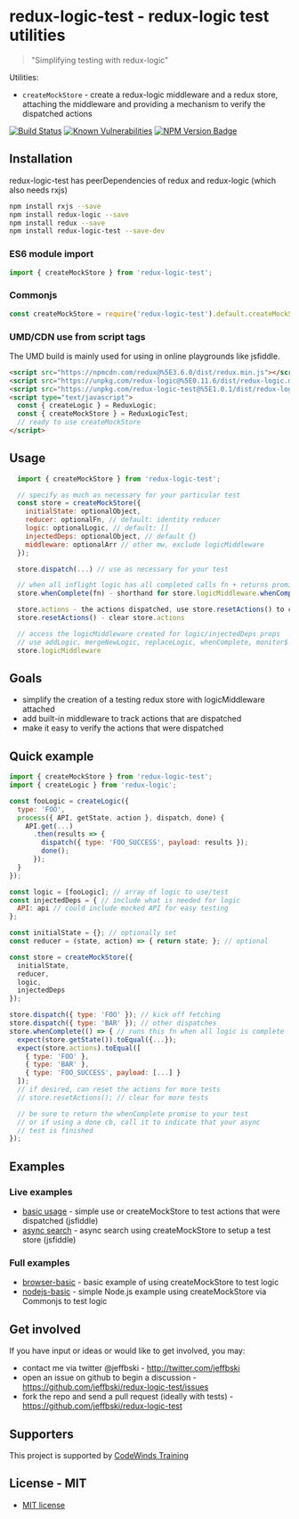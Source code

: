 # redux-logic-test - redux-logic test utilities

> "Simplifying testing with redux-logic"

Utilities:

 - `createMockStore` - create a redux-logic middleware and a redux store, attaching the middleware and providing a mechanism to verify the dispatched actions

[![Build Status](https://secure.travis-ci.org/jeffbski/redux-logic-test.png?branch=master)](http://travis-ci.org/jeffbski/redux-logic-test) [![Known Vulnerabilities](https://snyk.io/test/github/jeffbski/redux-logic-test/badge.svg)](https://snyk.io/test/github/jeffbski/redux-logic-test) [![NPM Version Badge](https://img.shields.io/npm/v/redux-logic-test.svg)](https://www.npmjs.com/package/redux-logic-test)

## Installation

redux-logic-test has peerDependencies of redux and redux-logic (which also needs rxjs)

```bash
npm install rxjs --save
npm install redux-logic --save
npm install redux --save
npm install redux-logic-test --save-dev
```

### ES6 module import

```js
import { createMockStore } from 'redux-logic-test';
```

### Commonjs

```js
const createMockStore = require('redux-logic-test').default.createMockStore;
```

### UMD/CDN use from script tags

The UMD build is mainly used for using in online playgrounds like jsfiddle.

```html
<script src="https://npmcdn.com/redux@%5E3.6.0/dist/redux.min.js"></script>
<script src="https://unpkg.com/redux-logic@%5E0.11.6/dist/redux-logic.min.js"></script>
<script src="https://unpkg.com/redux-logic-test@%5E1.0.1/dist/redux-logic-test.min.js"></script>
<script type="text/javascript">
  const { createLogic } = ReduxLogic;
  const { createMockStore } = ReduxLogicTest;
  // ready to use createMockStore
</script>
```

## Usage

```js
  import { createMockStore } from 'redux-logic-test';

  // specify as much as necessary for your particular test
  const store = createMockStore({
    initialState: optionalObject,
    reducer: optionalFn, // default: identity reducer
    logic: optionalLogic, // default: []
    injectedDeps: optionalObject, // default {}
    middleware: optionalArr // other mw, exclude logicMiddleware
  });

  store.dispatch(...) // use as necessary for your test

  // when all inflight logic has all completed calls fn + returns promise
  store.whenComplete(fn) - shorthand for store.logicMiddleware.whenComplete(fn)

  store.actions - the actions dispatched, use store.resetActions() to clear
  store.resetActions() - clear store.actions

  // access the logicMiddleware created for logic/injectedDeps props
  // use addLogic, mergeNewLogic, replaceLogic, whenComplete, monitor$
  store.logicMiddleware
```

## Goals

 - simplify the creation of a testing redux store with logicMiddleware attached
 - add built-in middleware to track actions that are dispatched
 - make it easy to verify the actions that were dispatched

## Quick example

```js
import { createMockStore } from 'redux-logic-test';
import { createLogic } from 'redux-logic';

const fooLogic = createLogic({
  type: 'FOO',
  process({ API, getState, action }, dispatch, done) {
    API.get(...)
      .then(results => {
        dispatch({ type: 'FOO_SUCCESS', payload: results });
        done();
      });
  }
});

const logic = [fooLogic]; // array of logic to use/test
const injectedDeps = { // include what is needed for logic
  API: api // could include mocked API for easy testing
};

const initialState = {}; // optionally set
const reducer = (state, action) => { return state; }; // optional

const store = createMockStore({
  initialState,
  reducer,
  logic,
  injectedDeps
});

store.dispatch({ type: 'FOO' }); // kick off fetching
store.dispatch({ type: 'BAR' }); // other dispatches
store.whenComplete(() => { // runs this fn when all logic is complete
  expect(store.getState()).toEqual({...});
  expect(store.actions).toEqual([
    { type: 'FOO' },
    { type: 'BAR' },
    { type: 'FOO_SUCCESS', payload: [...] }
  ]);
  // if desired, can reset the actions for more tests
  // store.resetActions(); // clear for more tests

  // be sure to return the whenComplete promise to your test
  // or if using a done cb, call it to indicate that your async
  // test is finished
});
```

## Examples

### Live examples

 - [basic usage](https://jsfiddle.net/jeffbski/w3k5t83x/) - simple use or createMockStore to test actions that were dispatched (jsfiddle)
 - [async search](https://jsfiddle.net/jeffbski/a2cd2h96/) - async search using createMockStore to setup a test store (jsfiddle)

### Full examples

 - [browser-basic](./examples/browser-basic/src/App.test.js) - basic example of using createMockStore to test logic
 - [nodejs-basic](./examples/nodejs-basic/index.js) - simple Node.js example using createMockStore via Commonjs to test logic


## Get involved

If you have input or ideas or would like to get involved, you may:

 - contact me via twitter @jeffbski  - <http://twitter.com/jeffbski>
 - open an issue on github to begin a discussion - <https://github.com/jeffbski/redux-logic-test/issues>
 - fork the repo and send a pull request (ideally with tests) - <https://github.com/jeffbski/redux-logic-test>

## Supporters

This project is supported by [CodeWinds Training](https://codewinds.com/)


<a name="license"/>

## License - MIT

 - [MIT license](http://github.com/jeffbski/redux-logic-test/raw/master/LICENSE.md)
